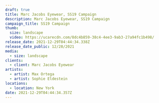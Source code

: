 ```yaml
---
draft: true
title: Marc Jacobs Eyewear, SS19 Campaign
description: Marc Jacobs Eyewear, SS19 Campaign
campaign_title: SS19 Campaign
thumb:
  size: landscape
  video: https://ucarecdn.com/8dc4b859-38c4-4ee3-9ab3-27a94fc1b498/
release_date: 2021-12-29T04:44:34.338Z
release_date_public: 12/28/2021
media:
  - size: landscape
clients:
  - client: Marc Jacobs Eyewear
artists:
  - artist: Max Ortega
  - artist: Sophie Eldestein
locations:
  - location: New York
date: 2021-12-29T04:44:34.357Z
---
```


